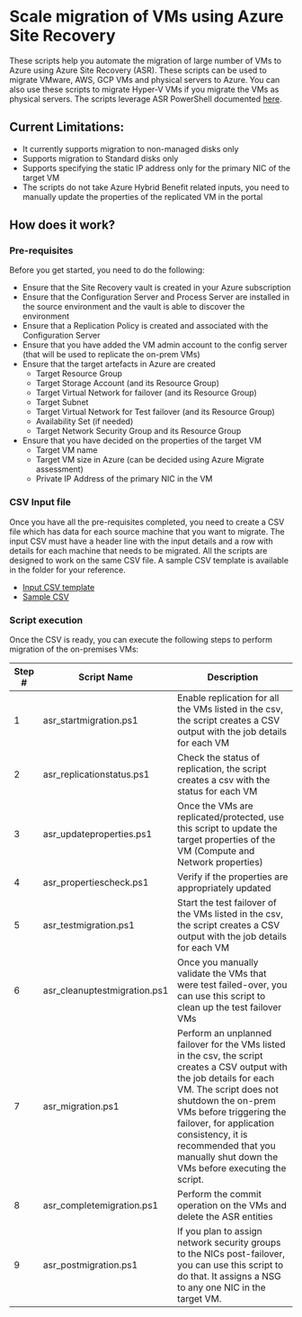 # Scale migration of VMs using Azure Site Recovery

These scripts help you automate the migration of large number of VMs to Azure using Azure Site Recovery (ASR). These scripts can be used to migrate VMware, AWS, GCP VMs and physical servers to Azure. You can also use these scripts to migrate Hyper-V VMs if you migrate the VMs as physical servers. The scripts leverage ASR PowerShell documented [here](https://docs.microsoft.com/azure/site-recovery/vmware-azure-disaster-recovery-powershell).

## Current Limitations:
- It currently supports migration to non-managed disks only
- Supports migration to Standard disks only
- Supports specifying the static IP address only for the primary NIC of the target VM
- The scripts do not take Azure Hybrid Benefit related inputs, you need to manually update the properties of the replicated VM in the portal

## How does it work?

### Pre-requisites
Before you get started, you need to do the following:
- Ensure that the Site Recovery vault is created in your Azure subscription
- Ensure that the Configuration Server and Process Server are installed in the source environment and the vault is able to discover the environment
- Ensure that a Replication Policy is created and associated with the Configuration Server
- Ensure that you have added the VM admin account to the config server (that will be used to replicate the on-prem VMs)
- Ensure that the target artefacts in Azure are created
    - Target Resource Group
    - Target Storage Account (and its Resource Group)
    - Target Virtual Network for failover (and its Resource Group)
    - Target Subnet
    - Target Virtual Network for Test failover (and its Resource Group)
    - Availability Set (if needed)
    - Target Network Security Group and its Resource Group
- Ensure that you have decided on the properties of the target VM
    - Target VM name
    - Target VM size in Azure (can be decided using Azure Migrate assessment)
    - Private IP Address of the primary NIC in the VM

### CSV Input file
Once you have all the pre-requisites completed, you need to create a CSV file which has data for each source machine that you want to migrate. The input CSV must have a header line with the input details and a row with details for each machine that needs to be migrated. All the scripts are designed to work on the same CSV file. A sample CSV template is available in the folder for your reference.

- [Input CSV template](input_template.csv)
- [Sample CSV](samplecsv.csv)

### Script execution
Once the CSV is ready, you can execute the following steps to perform migration of the on-premises VMs:

**Step #** | **Script Name** | **Description**
--- | --- | ---
1 | asr_startmigration.ps1 | Enable replication for all the VMs listed in the csv, the script creates a CSV output with the job details for each VM
2 | asr_replicationstatus.ps1 | Check the status of replication, the script creates a csv with the status for each VM
3 | asr_updateproperties.ps1 | Once the VMs are replicated/protected, use this script to update the target properties of the VM (Compute and Network properties)
4 | asr_propertiescheck.ps1 | Verify if the properties are appropriately updated
5 | asr_testmigration.ps1 |  Start the test failover of the VMs listed in the csv, the script creates a CSV output with the job details for each VM
6 | asr_cleanuptestmigration.ps1 | Once you manually validate the VMs that were test failed-over, you can use this script to clean up the test failover VMs
7 | asr_migration.ps1 | Perform an unplanned failover for the VMs listed in the csv, the script creates a CSV output with the job details for each VM. The script does not shutdown the on-prem VMs before triggering the failover, for application consistency, it is recommended that you manually shut down the VMs before executing the script.
8 | asr_completemigration.ps1 | Perform the commit operation on the VMs and delete the ASR entities
9 | asr_postmigration.ps1 | If you plan to assign network security groups to the NICs post-failover, you can use this script to do that. It assigns a NSG to any one NIC in the target VM.

